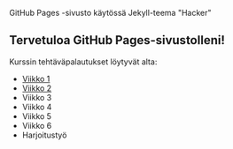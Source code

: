 GitHub Pages -sivusto käytössä Jekyll-teema "Hacker"


## Tervetuloa GitHub Pages-sivustolleni!


Kurssin tehtäväpalautukset löytyvät alta:


- [Viikko 1](viikko1.html) 
- [Viikko 2](viikko2.md) 
- Viikko 3
- Viikko 4
- Viikko 5
- Viikko 6
- Harjoitustyö
